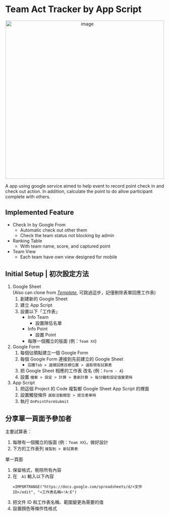 # Team Act Tracker by App Script

<p align="center">
  <img width="502" alt="image" src="https://github.com/koolerkx/team-act-tracker-app-script/assets/20885563/ef4eddaa-91bb-47c0-b0c3-71d7a446cb20">
</p>

A app using google service aimed to help event to record point check in and check out action. In addition, calculate the point to do allow participant complete with others.

## Implemented Feature

- Check In by Google From
  - Automatic check out other them
  - Check the team status not blocking by admin
- Ranking Table
  - With team name, score, and captured point
- Team View
  - Each team have own view designed for mobile

## Initial Setup | 初次設定方法

1. Google Sheet  
   (Also can clone from _[Template](https://docs.google.com/spreadsheets/d/1RkHDLC84nLUvC2mYMz_IyFXDGGgMjCNDBeEgrtoQljc/edit?usp=sharing)_, 可跳過這步，記僅刪除表單回應工作表)
   1. 創建新的 Google Sheet
   2. 建立 App Script
   3. 設置以下「工作表」
      - Info Team
        - 設置隊伍名單
      - Info Point
        - 設置 Point
      - 每隊一個獨立的版面 (例：`Team XX`)
2. Google Form
   1. 每個佔領點建立一個 Google Form
   2. 每個 Google Form 連接到先前建立的 Google Sheet
      - `回覆Tab > 選擇回應目標位置 > 選取現有試算表`
   3. 把 Google Sheet 相應的工作表 改名 (例：`Form - A`)
   4. 設置 `檔案 > 設定 > 計算 > 重新計算 > 每分鐘和設定值變更時`
3. App Script
   1. 把這個 Project 的 Code 複製都 Google Sheet App Script 的裡面
   2. 設置觸發條件 `選取活動類型 > 提交表單時`
   3. 執行 `OnPointFormSubmit`

## 分享單一頁面予參加者

主要試算表：

1. 每隊有一個獨立的版面 (例：`Team XX`)，做好設計
2. 下方的工作表列 `複製到 > 新試算表`

單一頁面

1. 保留格式，刪除所有內容
2. 在　`A1` 輸入以下內容
   ```
   =IMPORTRANGE("https://docs.google.com/spreadsheets/d/<文件ID>/edit", "<工作表名稱>!A:E")
   ```
3. 把文件 ID 和工作表名稱、範圍變更為需要的值
4. 設置顏色等條件性格式
